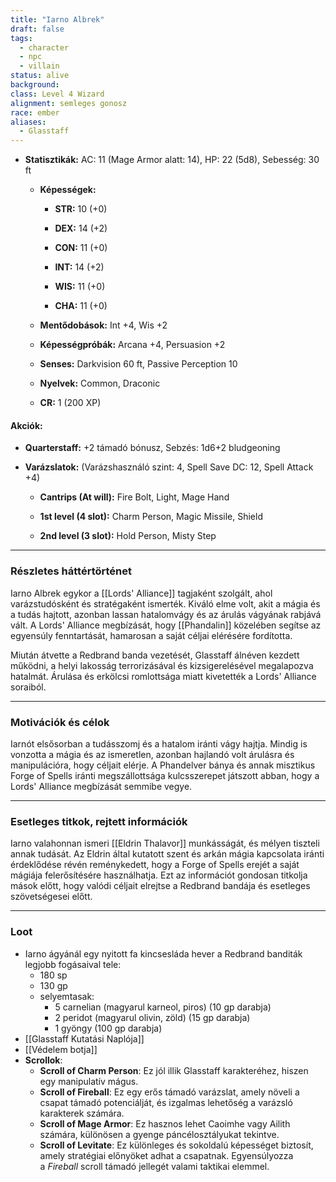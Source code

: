 ```yaml
---
title: "Iarno Albrek"
draft: false
tags:
  - character
  - npc
  - villain
status: alive
background: 
class: Level 4 Wizard
alignment: semleges gonosz
race: ember
aliases:
  - Glasstaff
---
```

- **Statisztikák:** AC: 11 (Mage Armor alatt: 14), HP: 22 (5d8), Sebesség: 30 ft
    
    - **Képességek:**
        
        - **STR:** 10 (+0)
            
        - **DEX:** 14 (+2)
            
        - **CON:** 11 (+0)
            
        - **INT:** 14 (+2)
            
        - **WIS:** 11 (+0)
            
        - **CHA:** 11 (+0)
            
    - **Mentődobások:** Int +4, Wis +2
        
    - **Képességpróbák:** Arcana +4, Persuasion +2
        
    - **Senses:** Darkvision 60 ft, Passive Perception 10
        
    - **Nyelvek:** Common, Draconic
        
    - **CR:** 1 (200 XP)
        

#### **Akciók:**

- **Quarterstaff:** +2 támadó bónusz, Sebzés: 1d6+2 bludgeoning
    
- **Varázslatok:** (Varázshasználó szint: 4, Spell Save DC: 12, Spell Attack +4)
    
    - **Cantrips (At will):** Fire Bolt, Light, Mage Hand
        
    - **1st level (4 slot):** Charm Person, Magic Missile, Shield
        
    - **2nd level (3 slot):** Hold Person, Misty Step
---
### **Részletes háttértörténet**

Iarno Albrek egykor a [[Lords' Alliance]] tagjaként szolgált, ahol varázstudósként és stratégaként ismerték. Kiváló elme volt, akit a mágia és a tudás hajtott, azonban lassan hatalomvágy és az árulás vágyának rabjává vált. A Lords' Alliance megbízását, hogy [[Phandalin]] közelében segítse az egyensúly fenntartását, hamarosan a saját céljai elérésére fordította.

Miután átvette a Redbrand banda vezetését, Glasstaff álnéven kezdett működni, a helyi lakosság terrorizásával és kizsigerelésével megalapozva hatalmát. Árulása és erkölcsi romlottsága miatt kivetették a Lords' Alliance soraiból.

---

### **Motivációk és célok**

Iarnót elsősorban a tudásszomj és a hatalom iránti vágy hajtja. Mindig is vonzotta a mágia és az ismeretlen, azonban hajlandó volt árulásra és manipulációra, hogy céljait elérje. A Phandelver bánya és annak misztikus Forge of Spells iránti megszállottsága kulcsszerepet játszott abban, hogy a Lords' Alliance megbízását semmibe vegye.

---

### **Esetleges titkok, rejtett információk**

Iarno valahonnan ismeri [[Eldrin Thalavor]] munkásságát, és mélyen tiszteli annak tudását. Az Eldrin által kutatott szent és arkán mágia kapcsolata iránti érdeklődése révén reménykedett, hogy a Forge of Spells erejét a saját mágiája felerősítésére használhatja. Ezt az információt gondosan titkolja mások előtt, hogy valódi céljait elrejtse a Redbrand bandája és esetleges szövetségesei előtt.

---
### Loot

- Iarno ágyánál egy nyitott fa kincsesláda hever a Redbrand banditák legjobb fogásaival tele:
	- 180 sp
	- 130 gp
	- selyemtasak:
		- 5 carnelian (magyarul karneol, piros) (10 gp darabja)
		- 2 peridot (magyarul olivin, zöld) (15 gp darabja)
		- 1 gyöngy (100 gp darabja)
- [[Glasstaff Kutatási Naplója]]
- [[Védelem botja]]
- **Scrollok**:
	- **Scroll of Charm Person**: Ez jól illik Glasstaff karakteréhez, hiszen egy manipulatív mágus.
	- **Scroll of Fireball**: Ez egy erős támadó varázslat, amely növeli a csapat támadó potenciálját, és izgalmas lehetőség a varázsló karakterek számára.
	- **Scroll of Mage Armor**: Ez hasznos lehet Caoimhe vagy Ailith számára, különösen a gyenge páncélosztályukat tekintve.
	- **Scroll of Levitate**: Ez különleges és sokoldalú képességet biztosít, amely stratégiai előnyöket adhat a csapatnak. Egyensúlyozza a _Fireball_ scroll támadó jellegét valami taktikai elemmel.